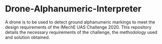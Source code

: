 # Drone-Alphanumeric-Interpreter
A drone is to be used to detect ground alphanumeric markings to meet the design requirements of the IMechE UAS Challenge 2020. This repository details the necessary requirements of the challenge, the methodology used and solution obtained.

